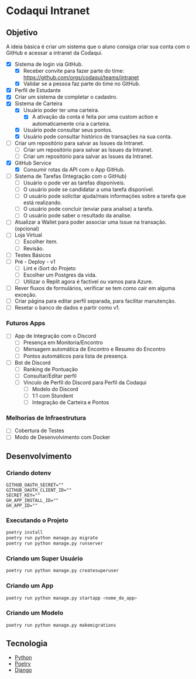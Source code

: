 # Codaqui Intranet

## Objetivo

A ideia básica é criar um sistema que o aluno consiga criar sua conta com o GitHub e acessar a intranet da Codaqui.

- [X] Sistema de login via GitHub.
  - [X] Receber convite para fazer parte do time: https://github.com/orgs/codaqui/teams/intranet
  - [X] Validar se a pessoa faz parte do time no GitHub.
- [X] Perfil de Estudante
- [X] Criar um sistema de completar o cadastro.
- [X] Sistema de Carteira
  - [X] Usuário poder ter uma carteira.
    - [X] A ativação da conta é feita por uma custom action e automaticamente cria a carteira.
  - [X] Usuário pode consultar seus pontos.
  - [X] Usuário pode consultar histórico de transações na sua conta.
- [ ] Criar um repositório para salvar as Issues da Intranet.
  - [ ] Criar um repositório para salvar as Issues da Intranet.
  - [ ] Criar um repositório para salvar as Issues da Intranet.
- [X] GitHub Service
  - [X] Consumir rotas da API com o App GitHub.
- [ ] Sistema de Tarefas (Integração com o GitHub)
  - [ ] Usuário o pode ver as tarefas disponíveis.
  - [ ] O usuário pode se candidatar a uma tarefa disponível.
  - [ ] O usuário pode solicitar ajuda/mais informações sobre a tarefa que está realizando.
  - [ ] O usuário pode concluir (enviar para analise) a tarefa.
  - [ ] O usuário pode saber o resultado da analise.
- [ ] Atualizar a Wallet para poder associar uma Issue na transação. (opcional)
- [ ] Loja Virtual
  - [ ] Escolher item.
  - [ ] Revisão.
- [ ] Testes Básicos
- [ ] Pré - Deploy - v1
  - [ ] Lint e iSort do Projeto
  - [ ] Escolher um Postgres da vida.
  - [ ] Utilizar o Replit agora é factivel ou vamos para Azure.
- [ ] Rever fluxos de formulários, verificar se tem como cair em alguma exceção.
- [ ] Criar página para editar perfil separada, para facilitar manutenção.
- [ ] Resetar o banco de dados e partir como v1.

### Futuros Apps

- [ ] App de Integração com o Discord
  - [ ] Presença em Monitoria/Encontro
  - [ ] Mensagem automática de Encontro e Resumo do Encontro
  - [ ] Pontos automáticos para lista de presença.
- [ ] Bot de Discord
  - [ ] Ranking de Pontuação
  - [ ] Consultar/Editar perfil
  - [ ] Vinculo de Perfil do Discord para Perfil da Codaqui
    - [ ] Modelo do Discord
    - [ ] 1:1 com Stundent
    - [ ] Integração de Carteira e Pontos

### Melhorias de Infraestrutura

- [ ] Cobertura de Testes
- [ ] Modo de Desenvolvimento com Docker

## Desenvolvimento


### Criando dotenv 

```dosini
GITHUB_OAUTH_SECRET=""
GITHUB_OAUTH_CLIENT_ID=""
SECRET_KEY=""
GH_APP_INSTALL_ID=""
GH_APP_ID=""
```

### Executando o Projeto

```bash
poetry install
poetry run python manage.py migrate 
poetry run python manage.py runserver
```

### Criando um Super Usuário

```bash
poetry run python manage.py createsuperuser
```

### Criando um App

```bash
poetry run python manage.py startapp <nome_do_app>
```

### Criando um Modelo

```bash
poetry run python manage.py makemigrations
```

## Tecnologia

- [Python](https://www.python.org/)
- [Poetry](https://python-poetry.org/)
- [Django](https://www.djangoproject.com/)
